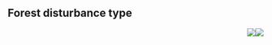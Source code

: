 
## Forest disturbance type

<div style="width: 100%;"><img style="float:right;" src="data/gtif/images/legends/FCM_dist_type.png"></img></div>
<div style="width: 100%;"><img style="float:right;" src="data/gtif/images/legends/FCM_forest_mask.png"></img></div>